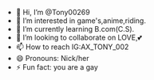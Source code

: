 - 👋 Hi, I’m @Tony00269
- 👀 I’m interested in game's,anime,riding.
- 🌱 I’m currently learning B.com(C.S).
- 💞️ I’m looking to collaborate on LOVE,💕
- 📫 How to reach IG:AX_TONY_002
- 😄 Pronouns: Nick/her
- ⚡ Fun fact: you are a gay

<!---
Tony00269/Tony00269 is a ✨ special ✨ repository because its `README.md` (this file) appears on your GitHub profile.
You can click the Preview link to take a look at your changes.
--->
